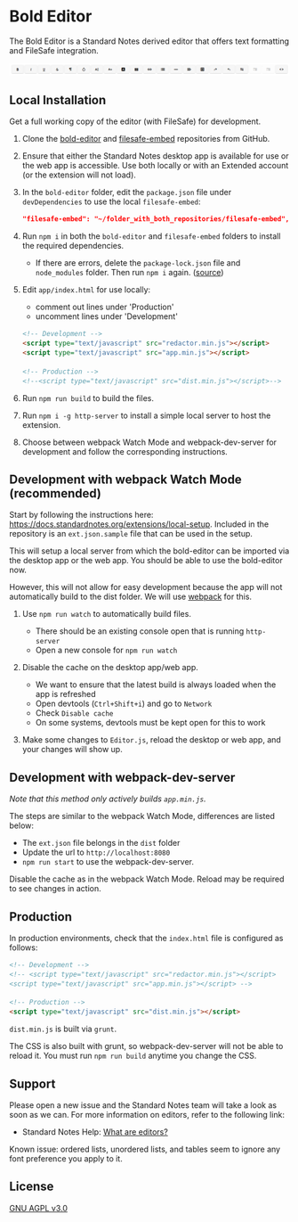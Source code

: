 # Bold Editor

The Bold Editor is a Standard Notes derived editor that offers text formatting and FileSafe integration.

![Over 21 different text formatting features are available.](editor_bar.png)

## Local Installation

Get a full working copy of the editor (with FileSafe) for development. 

1. Clone the [bold-editor](https://github.com/standardnotes/bold-editor) and [filesafe-embed](https://github.com/standardnotes/filesafe-embed) repositories from GitHub.

2. Ensure that either the Standard Notes desktop app is available for use or the web app is accessible. Use both locally or with an Extended account (or the extension will not load).

3. In the `bold-editor` folder, edit the `package.json` file under `devDependencies` to use the local `filesafe-embed`:
    ```json
    "filesafe-embed": "~/folder_with_both_repositories/filesafe-embed",
    ```

4. Run `npm i` in both the `bold-editor` and `filesafe-embed` folders to install the required dependencies. 
   - If there are errors, delete the `package-lock.json` file and `node_modules` folder. Then run `npm i` again. ([source](https://stackoverflow.com/questions/48298361/npm-install-failed-at-the-node-sass4-5-0-postinstall-script))

5. Edit `app/index.html` for use locally:
   - comment out lines under 'Production'
   - uncomment lines under 'Development'

   ```html
   <!-- Development -->
   <script type="text/javascript" src="redactor.min.js"></script>
   <script type="text/javascript" src="app.min.js"></script>

   <!-- Production -->
   <!--<script type="text/javascript" src="dist.min.js"></script>-->
   ```
6. Run `npm run build` to build the files.
6. Run `npm i -g http-server` to install a simple local server to host the extension.
7. Choose between webpack Watch Mode and webpack-dev-server for development and follow the corresponding instructions.

## Development with webpack Watch Mode (recommended)

Start by following the instructions here: https://docs.standardnotes.org/extensions/local-setup. Included in the repository is an `ext.json.sample` file that can be used in the setup.

This will setup a local server from which the bold-editor can be imported via the desktop app or the web app. You should be able to use the bold-editor now.

However, this will not allow for easy development because the app will not automatically build to the dist folder. We will use [webpack](https://webpack.js.org/guides/development/#using-watch-mode) for this.

1. Use `npm run watch` to automatically build files.
   - There should be an existing console open that is running  `http-server`
   - Open a new console for `npm run watch`

2. Disable the cache on the desktop app/web app.
   - We want to ensure that the latest build is always loaded when the app is refreshed
   - Open devtools (`Ctrl+Shift+i`) and go to `Network`
   - Check `Disable cache`
   - On some systems, devtools must be kept open for this to work

3. Make some changes to `Editor.js`, reload the desktop or web app, and your changes will show up.

## Development with webpack-dev-server

*Note that this method only actively builds `app.min.js`.*

The steps are similar to the webpack Watch Mode, differences are listed below:

- The `ext.json` file belongs in the `dist` folder
- Update the url to `http://localhost:8080`
- `npm run start` to use the webpack-dev-server.

Disable the cache as in the webpack Watch Mode. Reload may be required to see changes in action.

## Production

In production environments, check that the `index.html` file is configured as follows: 

```html
<!-- Development -->
<!-- <script type="text/javascript" src="redactor.min.js"></script>
<script type="text/javascript" src="app.min.js"></script> -->

<!-- Production -->
<script type="text/javascript" src="dist.min.js"></script>
```

`dist.min.js` is built via `grunt`.

The CSS is also built with grunt, so webpack-dev-server will not be able to reload it. You must run `npm run build` anytime you change the CSS.

## Support

Please open a new issue and the Standard Notes team will take a look as soon as we can. For more information on editors, refer to the following link:

- Standard Notes Help: [What are editors?](https://standardnotes.org/help/77/what-are-editors)

Known issue: ordered lists, unordered lists, and tables seem to ignore any font preference you apply to it.

## License

[GNU AGPL v3.0](https://choosealicense.com/licenses/agpl-3.0/)